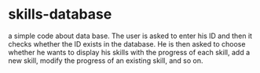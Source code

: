 # skills-database
a simple code about data base. The user is asked to enter his ID and then it checks whether the ID exists in the database. He is then asked to choose whether he wants to display his skills with the progress of each skill, add a new skill, modify the progress of an existing skill, and so on.
